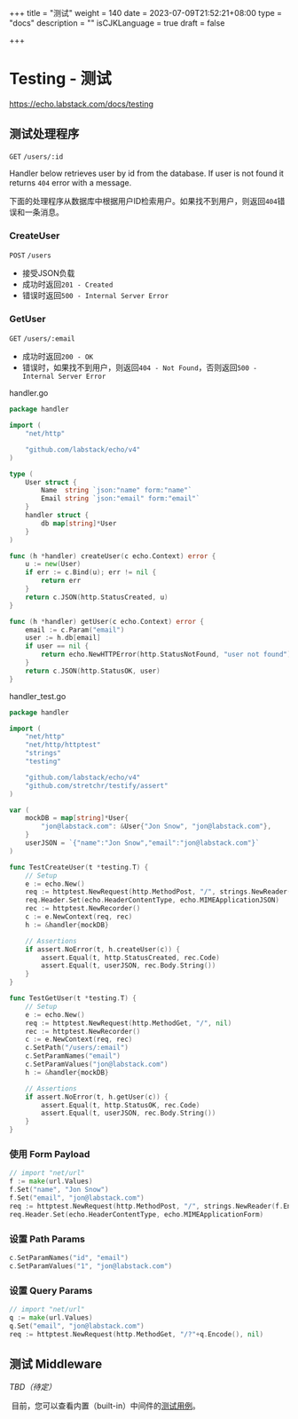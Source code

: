 +++
title = "测试"
weight = 140
date = 2023-07-09T21:52:21+08:00
type = "docs"
description = ""
isCJKLanguage = true
draft = false

+++

# Testing - 测试

https://echo.labstack.com/docs/testing

## 测试处理程序

`GET` `/users/:id`

Handler below retrieves user by id from the database. If user is not found it returns `404` error with a message.

​	下面的处理程序从数据库中根据用户ID检索用户。如果找不到用户，则返回`404`错误和一条消息。

### CreateUser

`POST` `/users`

- 接受JSON负载
- 成功时返回`201 - Created`
- 错误时返回`500 - Internal Server Error`

### GetUser

`GET` `/users/:email`

- 成功时返回`200 - OK`
- 错误时，如果找不到用户，则返回`404 - Not Found`，否则返回`500 - Internal Server Error`

handler.go

```go
package handler

import (
    "net/http"

    "github.com/labstack/echo/v4"
)

type (
    User struct {
        Name  string `json:"name" form:"name"`
        Email string `json:"email" form:"email"`
    }
    handler struct {
        db map[string]*User
    }
)

func (h *handler) createUser(c echo.Context) error {
    u := new(User)
    if err := c.Bind(u); err != nil {
        return err
    }
    return c.JSON(http.StatusCreated, u)
}

func (h *handler) getUser(c echo.Context) error {
    email := c.Param("email")
    user := h.db[email]
    if user == nil {
        return echo.NewHTTPError(http.StatusNotFound, "user not found")
    }
    return c.JSON(http.StatusOK, user)
}
```

handler_test.go

```go
package handler

import (
    "net/http"
    "net/http/httptest"
    "strings"
    "testing"

    "github.com/labstack/echo/v4"
    "github.com/stretchr/testify/assert"
)

var (
    mockDB = map[string]*User{
        "jon@labstack.com": &User{"Jon Snow", "jon@labstack.com"},
    }
    userJSON = `{"name":"Jon Snow","email":"jon@labstack.com"}`
)

func TestCreateUser(t *testing.T) {
    // Setup
    e := echo.New()
    req := httptest.NewRequest(http.MethodPost, "/", strings.NewReader(userJSON))
    req.Header.Set(echo.HeaderContentType, echo.MIMEApplicationJSON)
    rec := httptest.NewRecorder()
    c := e.NewContext(req, rec)
    h := &handler{mockDB}

    // Assertions
    if assert.NoError(t, h.createUser(c)) {
        assert.Equal(t, http.StatusCreated, rec.Code)
        assert.Equal(t, userJSON, rec.Body.String())
    }
}

func TestGetUser(t *testing.T) {
    // Setup
    e := echo.New()
    req := httptest.NewRequest(http.MethodGet, "/", nil)
    rec := httptest.NewRecorder()
    c := e.NewContext(req, rec)
    c.SetPath("/users/:email")
    c.SetParamNames("email")
    c.SetParamValues("jon@labstack.com")
    h := &handler{mockDB}

    // Assertions
    if assert.NoError(t, h.getUser(c)) {
        assert.Equal(t, http.StatusOK, rec.Code)
        assert.Equal(t, userJSON, rec.Body.String())
    }
}
```



### 使用 Form Payload

```go
// import "net/url"
f := make(url.Values)
f.Set("name", "Jon Snow")
f.Set("email", "jon@labstack.com")
req := httptest.NewRequest(http.MethodPost, "/", strings.NewReader(f.Encode()))
req.Header.Set(echo.HeaderContentType, echo.MIMEApplicationForm)
```



### 设置 Path Params

```go
c.SetParamNames("id", "email")
c.SetParamValues("1", "jon@labstack.com")
```



### 设置 Query Params

```go
// import "net/url"
q := make(url.Values)
q.Set("email", "jon@labstack.com")
req := httptest.NewRequest(http.MethodGet, "/?"+q.Encode(), nil)
```



## 测试 Middleware

*TBD（*待定*）*

​	目前，您可以查看内置（built-in）中间件的[测试用例](https://github.com/labstack/echo/tree/master/middleware)。
